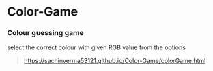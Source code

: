 # Color-Game
### Colour guessing game
select the correct colour with given RGB value from the options
> https://sachinverma53121.github.io/Color-Game/colorGame.html

